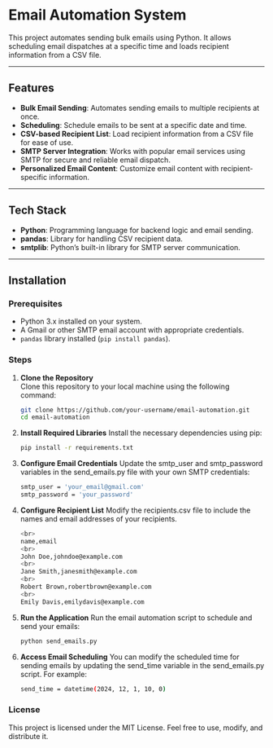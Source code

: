 # Email Automation System

This project automates sending bulk emails using Python. It allows scheduling email dispatches at a specific time and loads recipient information from a CSV file.

---

## Features  
- **Bulk Email Sending**: Automates sending emails to multiple recipients at once.  
- **Scheduling**: Schedule emails to be sent at a specific date and time.  
- **CSV-based Recipient List**: Load recipient information from a CSV file for ease of use.  
- **SMTP Server Integration**: Works with popular email services using SMTP for secure and reliable email dispatch.  
- **Personalized Email Content**: Customize email content with recipient-specific information.

---

## Tech Stack  
- **Python**: Programming language for backend logic and email sending.  
- **pandas**: Library for handling CSV recipient data.  
- **smtplib**: Python’s built-in library for SMTP server communication.

---

## Installation  

### Prerequisites  
- Python 3.x installed on your system.  
- A Gmail or other SMTP email account with appropriate credentials.  
- `pandas` library installed (`pip install pandas`).  

### Steps  

1. **Clone the Repository**  
   Clone this repository to your local machine using the following command:
   ```bash
   git clone https://github.com/your-username/email-automation.git
   cd email-automation
2. **Install Required Libraries**
   Install the necessary dependencies using pip:
   ```bash
   pip install -r requirements.txt
3. **Configure Email Credentials**
   Update the smtp_user and smtp_password variables in the send_emails.py file with your own SMTP credentials:
   ```bash
   smtp_user = 'your_email@gmail.com'
   smtp_password = 'your_password'
4. **Configure Recipient List**
   Modify the recipients.csv file to include the names and email addresses of your recipients.
   ```bash
   <br>
   name,email
   <br>
   John Doe,johndoe@example.com
   <br>
   Jane Smith,janesmith@example.com
   <br>
   Robert Brown,robertbrown@example.com
   <br>
   Emily Davis,emilydavis@example.com

6. **Run the Application**
   Run the email automation script to schedule and send your emails:
   ```bash
   python send_emails.py
7. **Access Email Scheduling**
   You can modify the scheduled time for sending emails by updating the send_time variable in the send_emails.py script. For example:
   ```bash
   send_time = datetime(2024, 12, 1, 10, 0)
### License

This project is licensed under the MIT License. Feel free to use, modify, and distribute it.






